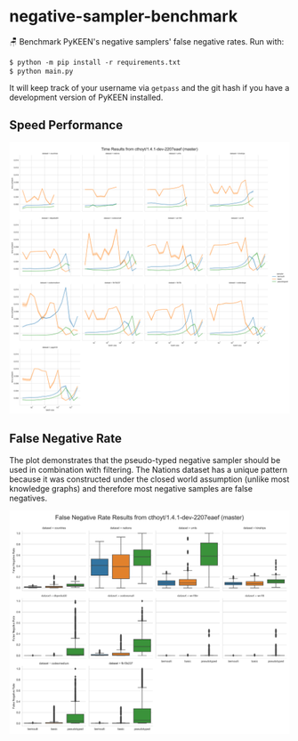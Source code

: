 # negative-sampler-benchmark

🪑 Benchmark PyKEEN's negative samplers' false negative rates. Run with:

```shell
$ python -m pip install -r requirements.txt
$ python main.py
```

It will keep track of your username via `getpass` and the git hash if you
have a development version of PyKEEN installed.

## Speed Performance

![Times](img/cthoyt/2207eaef/times.svg)

## False Negative Rate

The plot demonstrates that the pseudo-typed negative sampler should be used in combination with filtering. The Nations
dataset has a unique pattern because it was constructed under the closed world assumption (unlike most knowledge graphs)
and therefore most negative samples are false negatives.

![False Negative Rate](img/cthoyt/2207eaef/fnr.png)
